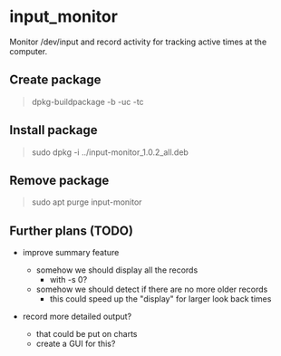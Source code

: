 # input_monitor
Monitor /dev/input and record activity for tracking active times at the
computer.

## Create package
  > dpkg-buildpackage -b -uc -tc

## Install package
  > sudo dpkg -i ../input-monitor_1.0.2_all.deb

## Remove package
  > sudo apt purge input-monitor

## Further plans (TODO)
- improve summary feature
  - somehow we should display all the records
    - with -s 0?
  - somehow we should detect if there are no more older records
    - this could speed up the "display" for larger look back times

- record more detailed output?
  - that could be put on charts
  - create a GUI for this?
